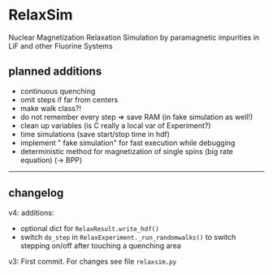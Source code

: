 RelaxSim
========

Nuclear Magnetization Relaxation Simulation by paramagnetic impurities in LiF and other Fluorine Systems

planned additions
-----------------

* continuous quenching
* omit steps if far from centers
* make walk class?!
* do not remember every step => save RAM (in fake simulation as well!)
* clean up variables (is C really a local var of Experiment?)
* time simulations (save start/stop time in hdf)
* implement " fake simulation" for fast execution while debugging
* deterministic method for magnetization of single spins (big rate equation) (-> BPP)

* * *

changelog
---------

v4:
additions:

* optional dict for `RelaxResult.write_hdf()`
* switch `do_step` in `RelaxExperiment._run_randomwalks()` to switch stepping on/off after touching a quenching area

v3:
First commit.
For changes see file `relaxsim.py`

